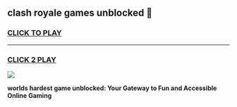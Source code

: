 
## clash royale games unblocked 👋
<h3>
<a href="https://premium.freeplayer.one?title=clash_royale_games_unblocked&ref=13F">CLICK TO PLAY</a></h3>
<hr>

<h3>
<a href="https://premium.freeplayer.one?title=clash_royale_games_unblocked&ref=13F">CLICK 2 PLAY</a>
  
</h3>

<a href="https://premium.freeplayer.one?title=clash_royale_games_unblocked&ref=12F/"><img src="https://clearcache.store/games.png"></a>


**worlds hardest game unblocked: Your Gateway to Fun and Accessible Online Gaming**
